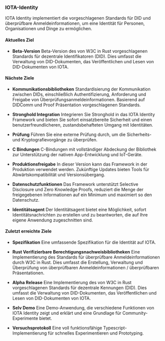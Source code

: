 ### IOTA-Identity
IOTA Identity implementiert die vorgeschlagenen Standards für DID und überprüfbare Anmeldeinformationen, um eine Identität für Personen, Organisationen und Dinge zu ermöglichen.

#### Aktuelles Ziel
- **Beta-Version**
Beta-Version des von W3C in Rust vorgeschlagenen Standards für dezentrale Identifikatoren (DID). Dies umfasst die Verwaltung von DID-Dokumenten, das Veröffentlichen und Lesen von DID-Dokumenten von IOTA.

#### Nächste Ziele
- **Kommunikationsbibliotheken**
Standardisierung der Kommunikation zwischen DIDs, einschließlich Authentifizierung, Anforderung und Freigabe von Überprüfungsanmeldeinformationen. Basierend auf DIDComm und Proof Präsentation vorgeschlagenen Standards.

- **Stronghold Integration**
Integrieren Sie Stronghold in das IOTA Identity Framework und bieten Sie sofort einsatzbereite Sicherheit und einen benutzerfreundlicheren, zustandsbehafteten Umgang mit Identitäten.

- **Prüfung**
Führen Sie eine externe Prüfung durch, um die Sicherheits- und Kryptografievorgänge zu überprüfen.

- **C Bindungen**
C-Bindungen mit vollständiger Abdeckung der Bibliothek zur Unterstützung der nativen App-Entwicklung und IoT-Geräte.

- **Produktionsfreigabe**
In dieser Version kann das Framework in der Produktion verwendet werden. Zukünftige Updates bieten Tools für Abwärtskompatibilität und Versionsübergang.

- **Datenschutzfunktionen**
Das Framework unterstützt Selective Disclosure und Zero Knowledge Proofs, reduziert die Menge der freigegebenen Informationen auf ein Minimum und maximiert so den Datenschutz.

- **Identitätsagent**
Der Identitätsagent bietet eine Möglichkeit, sofort Identitätsnachrichten zu erstellen und zu beantworten, die auf Ihre eigene Anwendung zugeschnitten sind.


#### Zuletzt erreichte Ziele
- **Spezifikation**
Eine umfassende Spezifikation für die Identität auf IOTA.

- **Rust Verifizierbare Berechtigungsnachweisbibliotheken**
Eine Implementierung des Standards für überprüfbare Anmeldeinformationen durch W3C in Rust. Dies umfasst die Erstellung, Verwaltung und Überprüfung von überprüfbaren Anmeldeinformationen / überprüfbaren Präsentationen.

- **Alpha Release**
Eine Implementierung des von W3C in Rust vorgeschlagenen Standards für dezentrale Kennungen (DID). Dies umfasst die Verwaltung von DID-Dokumenten, das Veröffentlichen und Lesen von DID-Dokumenten von IOTA.

- **Selv Demo**
Eine Demo-Anwendung, die verschiedene Funktionen von IOTA Identity zeigt und erklärt und eine Grundlage für Community-Experimente bietet.

- **Versuchsprotokoll**
Eine voll funktionsfähige Typescript-Implementierung für schnelles Experimentieren und Prototyping.
